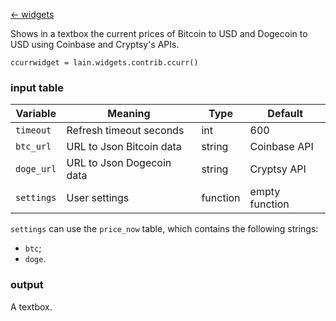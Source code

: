 [<- widgets](https://github.com/copycat-killer/lain/wiki/Widgets)

Shows in a textbox the current prices of Bitcoin to USD and Dogecoin to USD using Coinbase and Cryptsy's APIs.

	ccurrwidget = lain.widgets.contrib.ccurr()

### input table

Variable | Meaning | Type | Default
--- | --- | --- | ---
`timeout` | Refresh timeout seconds | int | 600
`btc_url` | URL to Json Bitcoin data | string | Coinbase API
`doge_url` | URL to Json Dogecoin data | string | Cryptsy API
`settings` | User settings | function | empty function

`settings` can use the `price_now` table, which contains the following strings:

- `btc`;
- `doge`.

### output

A textbox.